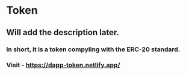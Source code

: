 # Token
## Will add the description later.
### In short, it is a token compyling with the ERC-20 standard.
### Visit - https://dapp-token.netlify.app/
